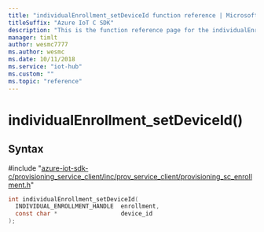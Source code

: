 ```yaml
---                             
title: "individualEnrollment_setDeviceId function reference | Microsoft Docs" 
titleSuffix: "Azure IoT C SDK"            
description: "This is the function reference page for the individualEnrollment_setDeviceId() function in the Azure IoT C SDK. This SDK is used with Azure IoT Hub and Azure IoT Hub Device Provisioning Service"            
manager: timlt                 
author: wesmc7777              
ms.author: wesmc               
ms.date: 10/11/2018                    
ms.service: "iot-hub"             
ms.custom: ""                
ms.topic: "reference"        
---                            
```


# individualEnrollment_setDeviceId()

## Syntax

\#include "[azure-iot-sdk-c/provisioning_service_client/inc/prov_service_client/provisioning_sc_enrollment.h](../provisioning-sc-enrollment-h.md)"  
```C
int individualEnrollment_setDeviceId(
  INDIVIDUAL_ENROLLMENT_HANDLE  enrollment,
  const char *                  device_id
);
```

